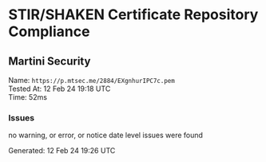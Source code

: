 # STIR/SHAKEN Certificate Repository Compliance

## Martini Security

Name: `https://p.mtsec.me/2884/EXgnhurIPC7c.pem`\
Tested At: 12 Feb 24 19:18 UTC\
Time: 52ms

### Issues

no warning, or error, or notice date level issues were found

Generated: 12 Feb 24 19:26 UTC